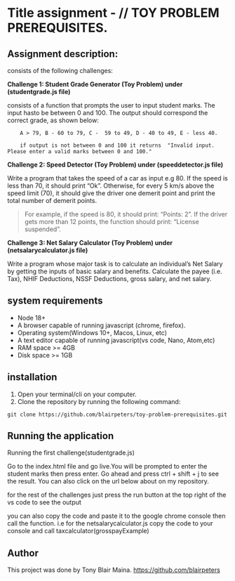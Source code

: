 # Title assignment - // TOY PROBLEM PREREQUISITES.

## Assignment description:

consists of the following challenges:

**Challenge 1: Student Grade Generator (Toy Problem) under (studentgrade.js file)**

consists of a function that prompts the user to input student marks. The input hasto be between 0 and 100. The output should correspond the correct grade, as shown below:

        A > 79, B - 60 to 79, C -  59 to 49, D - 40 to 49, E - less 40.

        if output is not between 0 and 100 it returns  "Invalid input. Please enter a valid marks between 0 and 100."

**Challenge 2: Speed Detector (Toy Problem) under (speeddetector.js file)**

Write a program that takes the speed of a car as input e.g 80. If the speed is less than 70, it should print “Ok”. Otherwise, for every 5 km/s above the speed limit (70), it should give the driver one demerit point and print the total number of demerit points.

> For example, if the speed is 80, it should print: “Points: 2”. If the driver gets more than 12 points, the function should print: “License suspended”.

**Challenge 3: Net Salary Calculator (Toy Problem) under (netsalarycalculator.js file)**

Write a program whose major task is to calculate an individual’s Net Salary by getting the inputs of basic salary and benefits. Calculate the payee (i.e. Tax), NHIF Deductions, NSSF Deductions, gross salary, and net salary.

## system requirements

- Node 18+
- A browser capable of running javascript (chrome, firefox).
- Operating system(Windows 10+, Macos, Linux, etc)
- A text editor capable of running javascript(vs code, Nano, Atom,etc)
- RAM space >= 4GB
- Disk space >= 1GB

## installation

1. Open your terminal/cli on your computer.
2. Clone the repository by running the following command:

`git clone https://github.com/blairpeters/toy-problem-prerequisites.git`

## Running the application

Running the first challenge(studentgrade.js)

Go to the index.html file and go live.You will be prompted to enter the student marks then press enter.
Go ahead and press ctrl + shift + j to see the result. You can also click on the url below about on my repository.

for the rest of the challenges just press the run button at the top right of the vs code to see the output

you can also copy the code and paste it to the google chrome console then call the function.
i.e for the netsalarycalculator.js copy the code to your console and call taxcalculator(grosspayExample)

## Author

This project was done by Tony Blair Maina.
https://github.com/blairpeters
